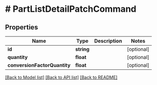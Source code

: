 # # PartListDetailPatchCommand

## Properties

Name | Type | Description | Notes
------------ | ------------- | ------------- | -------------
**id** | **string** |  | [optional]
**quantity** | **float** |  | [optional]
**conversionFactorQuantity** | **float** |  | [optional]

[[Back to Model list]](../../README.md#models) [[Back to API list]](../../README.md#endpoints) [[Back to README]](../../README.md)
